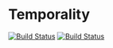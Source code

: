 # Temporality

[![Build Status](https://ci.appveyor.com/api/projects/status/github/benjinx/Temporality?svg=true)](https://ci.appveyor.com/project/benjinx/Temporality)
[![Build Status](https://travis-ci.org/benjinx/Temporality.svg?branch=master)](https://travis-ci.org/benjinx/Temporality)